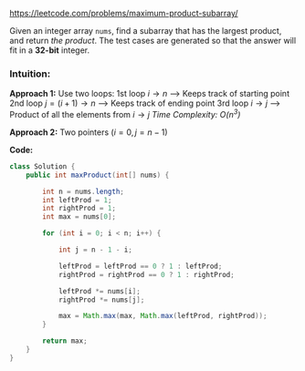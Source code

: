 https://leetcode.com/problems/maximum-product-subarray/

Given an integer array `nums`, find a subarray that has the largest product, and return _the product_.
The test cases are generated so that the answer will fit in a **32-bit** integer.

### Intuition:

**Approach 1:** 
Use two loops:
1st loop $i \to n$ --> Keeps track of starting point
2nd loop $j = (i + 1) \to n$ --> Keeps track of ending point
3rd loop $i \to j$ --> Product of all the elements from $i \to j$
_Time Complexity: O($n^3$)_

**Approach 2:** Two pointers ($i = 0, j = n -1$)




**Code:**


```java
class Solution {
    public int maxProduct(int[] nums) {

        int n = nums.length;
        int leftProd = 1;
        int rightProd = 1;
        int max = nums[0];

        for (int i = 0; i < n; i++) {

            int j = n - 1 - i;

            leftProd = leftProd == 0 ? 1 : leftProd;
            rightProd = rightProd == 0 ? 1 : rightProd;

            leftProd *= nums[i];
            rightProd *= nums[j];

            max = Math.max(max, Math.max(leftProd, rightProd));
        }

        return max;
    }
}
```
